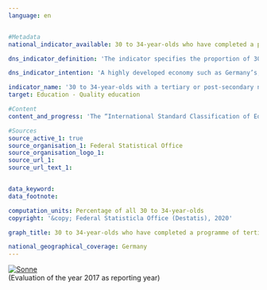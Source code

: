 ```yaml
---                   
language: en                   


#Metadata                   
national_indicator_available: 30 to 34-year-olds who have completed a programme of tertiary or post-secondary non-tertiary education                   

dns_indicator_definition: 'The indicator specifies the proportion of 30 to 34-year-olds who hold a certificate from the tertiary education sector (levels 5 to 8 of the International Standard Classification of Education, ISCED, 2011) or a post-secondary non-tertiary certificate (level 4 of the ISCED).<sub> Text aus dem Indikatorenbericht 2018</sub>'                   

dns_indicator_intention: 'A highly developed economy such as Germany’s, in which the service sector and the demand for knowledge and expertise are becoming increasingly important, requires highly qualified workers. For this reason, the value of this indicator should increase to 42&nbsp;% by 2020. This objective is in line with the goal of the European Union’s “Europe 2020” strategy to ensure that 40&nbsp;% of the 30 to 34-year-olds in the European Union hold a tertiary certificate by 2020.<sub> Text aus dem Indikatorenbericht 2018</sub>'                   

indicator_name: '30 to 34-year-olds with a tertiary or post-secondary non-tertiary level of education'                   
target: Education - Quality education                   

#Content                    
content_and_progress: 'The “International Standard Classification of Education (ISCED)” enables international comparisons of statistics and indicators regarding certificates of education. Certificates that are regarded as equivalent are assigned to the same ISCED levels.<br><br>The data for the indicator originate from the microcensus, whose annual sample survey covers 1% of the population. The statistics of higher education provides supplementary information and is also compiled by the Federal Statistical Office.<br><br>The name of the indicator is linked to the tradition of the dual education system in Germany. In addition to tertiary degrees from universities, universities of applied sciences, colleges of public administration, vocational and specialised academies as well as master craftsmen’s and technicians’ certificates, there are post-secondary non-tertiary degrees at upper secondary level which are obtained in parallel or consecutively. These include, for example, the “Abitur” (higher education entrance qualification) at evening schools or at two-year full-time vocational schools, the completion of vocational training after the “Abitur” or a previous vocational training. Therefore, the indicator includes both the tertiary degrees corresponding to levels 5 to 8 of the ISCED as well as the post-secondary non-tertiary degrees corresponding to level 4 of the ISCED.<br><br>Starting at 33.4&nbsp;% in 1999, the indicator increased by 15.5 percentage points to 48.8&nbsp;% in 2017 and has therefore been above the target value set for 2020 for some years now. This applies both to women (52.6&nbsp;%) and to men (45.2&nbsp;%). The ratio of gender-specific proportions has changed over time: in 1999, the value of the indicator was still 3.8 percentage points higher for men than for women. In 2006, the values for both genders were the same. Since 2007, the share of women who have completed a programme of tertiary or post-secondary non-tertiary education has been higher than the share of men.<br><br>Many other countries do not offer post-secondary non-tertiary education programmes. Therefore, the European version of the indicator from the “Europe 2020” strategy is more narrowly defined and takes only tertiary degrees (ISCED levels 5-8) into account.<br><br>Following a steady increase since 2005, the European indicator reached a total of 39.9&nbsp;% across the EU-28 states in 2017. If one also uses this more narrowly defined indicator for Germany, the value of 34.0&nbsp;% obtained for 2017 was more than 5.9 percentage points below the EU value. Furthermore, in 2017, the proportion of women (34.2&nbsp;%) was slightly higher than that of men (33.8&nbsp;%; not shown in the chart).<br><br>The number of university graduates in Germany totalled 501,734 in 2017. Compared to 1999, this is an increase of 126.3&nbsp;%. These included 129,646 engineering graduates (206.2&nbsp;% more than in 1999) and 55,133 graduates of mathematics and the natural sciences (69.4&nbsp;% more than in 1999).<sub> Text aus dem Indikatorenbericht 2018</sub>'                   

#Sources
source_active_1: true                           
source_organisation_1: Federal Statistical Office                           
source_organisation_logo_1:                            
source_url_1:                            
source_url_text_1:                            


data_keyword:                    
data_footnote:                    

computation_units: Percentage of all 30 to 34-year-olds                   
copyright: '&copy; Federal Statisticla Office (Destatis), 2020'                   

graph_title: 30 to 34-year-olds who have completed a programme of tertiary or post-secondary non-tertiary education                   

national_geographical_coverage: Germany                   
---
```

<div>                           
  <div class="my-header">                           
    <a href="https://nachhaltige-entwicklung-deutschland.github.io/open-sdg-site-starter/status/"><img src="https://g205sdgs.github.io/sdg-indicators/public/Wettersymbole/Sonne.png" alt="Sonne" />                           
    </a>                           
  </div>
  <div class="my-header-note">
    <span>(Evaluation of the year 2017 as reporting year)</span>
  </div>                           
</div>